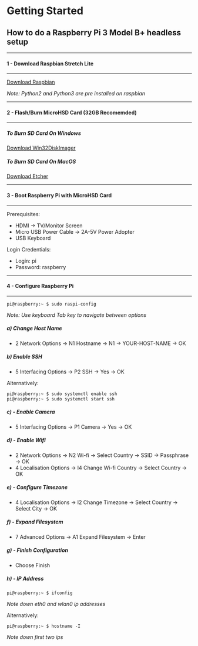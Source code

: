# Getting Started

## How to do a Raspberry Pi 3 Model B+ headless setup
---

#### 1 - Download Raspbian Stretch Lite
---
[Download Raspbian](https://www.raspberrypi.org/downloads/raspbian/)


_Note: Python2 and Python3 are pre installed on raspbian_

---
#### 2 - Flash/Burn MicroHSD Card (32GB Recomemded)
---

##### To Burn SD Card On Windows
[Download Win32DiskImager](https://sourceforge.net/projects/win32diskimager/)


##### To Burn SD Card On MacOS
[Download Etcher](https://etcher.io/)

---
#### 3 - Boot Raspberry Pi with MicroHSD Card
---
Prerequisites:
- HDMI -> TV/Monitor Screen
- Micro USB Power Cable -> 2A-5V Power Adopter
- USB Keyboard

Login Credentials:
- Login: pi
- Password: raspberry

---
#### 4 - Configure Raspberry Pi
---
```
pi@raspberry:~ $ sudo raspi-config
```

_Note: Use keyboard Tab key to navigate between options_

##### a) Change Host Name
- 2 Network Options -> N1 Hostname -> N1 -> YOUR-HOST-NAME -> OK

##### b) Enable SSH
- 5 Interfacing Options -> P2 SSH -> Yes -> OK

Alternatively:
```
pi@raspberry:~ $ sudo systemctl enable ssh
pi@raspberry:~ $ sudo systemctl start ssh
```

##### c) - Enable Camera
- 5 Interfacing Options -> P1 Camera -> Yes -> OK

##### d) - Enable Wifi
- 2 Network Options -> N2 Wi-fi -> Select Country -> SSID -> Passphrase -> OK
- 4 Localisation Options -> I4 Change Wi-fi Country -> Select Country -> OK

##### e) - Configure Timezone
- 4 Localisation Options -> I2 Change Timezone -> Select Country -> Select City -> OK

##### f) - Expand Filesystem
- 7 Advanced Options -> A1 Expand Filesystem -> Enter

##### g) - Finish Configuration
- Choose Finish

##### h) - IP Address
```
pi@raspberry:~ $ ifconfig
```

_Note down eth0 and wlan0 ip addresses_

Alternatively:
```
pi@raspberry:~ $ hostname -I
```

_Note down first two ips_
